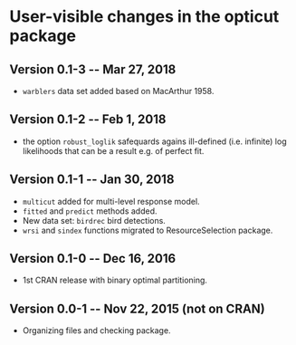 # User-visible changes in the opticut package

## Version 0.1-3 -- Mar 27, 2018

* `warblers` data set added based on MacArthur 1958.

## Version 0.1-2 -- Feb 1, 2018

* the option `robust_loglik` safequards agains ill-defined (i.e. infinite)
  log likelihoods that can be a result e.g. of perfect fit.

## Version 0.1-1 -- Jan 30, 2018

* `multicut` added for multi-level response model.
* `fitted` and `predict` methods added.
* New data set: `birdrec` bird detections.
* `wrsi` and `sindex` functions migrated to ResourceSelection package.

## Version 0.1-0 -- Dec 16, 2016

* 1st CRAN release with binary optimal partitioning.

## Version 0.0-1 -- Nov 22, 2015 (not on CRAN)

* Organizing files and checking package.
